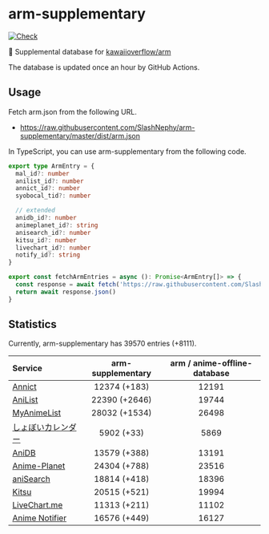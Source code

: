 # arm-supplementary

[![Check](https://github.com/SlashNephy/arm-supplementary/actions/workflows/check-node.yml/badge.svg)](https://github.com/SlashNephy/arm-supplementary/actions/workflows/check-node.yml)

💊 Supplemental database for [kawaiioverflow/arm](https://github.com/kawaiioverflow/arm)

The database is updated once an hour by GitHub Actions.

## Usage

Fetch arm.json from the following URL.

- https://raw.githubusercontent.com/SlashNephy/arm-supplementary/master/dist/arm.json

In TypeScript, you can use arm-supplementary from the following code.

```TypeScript
export type ArmEntry = {
  mal_id?: number
  anilist_id?: number
  annict_id?: number
  syobocal_tid?: number

  // extended
  anidb_id?: number
  animeplanet_id?: string
  anisearch_id?: number
  kitsu_id?: number
  livechart_id?: number
  notify_id?: string
}

export const fetchArmEntries = async (): Promise<ArmEntry[]> => {
  const response = await fetch('https://raw.githubusercontent.com/SlashNephy/arm-supplementary/master/dist/arm.json')
  return await response.json()
}
```

## Statistics

Currently, arm-supplementary has 39570 entries (+8111).

| Service                                     | arm-supplementary | arm / anime-offline-database |
| :------------------------------------------ | :---------------: | :--------------------------: |
| [Annict](https://annict.com)                |   12374 (+183)    |            12191             |
| [AniList](https://anilist.co)               |   22390 (+2646)   |            19744             |
| [MyAnimeList](https://myanimelist.net)      |   28032 (+1534)   |            26498             |
| [しょぼいカレンダー](https://cal.syoboi.jp) |    5902 (+33)     |             5869             |
| [AniDB](https://anidb.net)                  |   13579 (+388)    |            13191             |
| [Anime-Planet](https://anime-planet.com)    |   24304 (+788)    |            23516             |
| [aniSearch](https://anisearch.com)          |   18814 (+418)    |            18396             |
| [Kitsu](https://kitsu.io)                   |   20515 (+521)    |            19994             |
| [LiveChart.me](https://livechart.me)        |   11313 (+211)    |            11102             |
| [Anime Notifier](https://notify.moe)        |   16576 (+449)    |            16127             |
